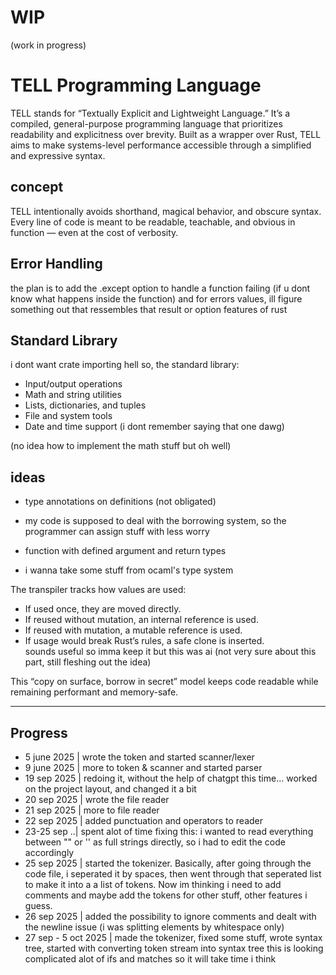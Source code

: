 
# WIP
(work in progress)

# TELL Programming Language

TELL stands for “Textually Explicit and Lightweight Language.” It’s a compiled, general-purpose programming language that prioritizes readability and explicitness over brevity. Built as a wrapper over Rust, TELL aims to make systems-level performance accessible through a simplified and expressive syntax.



## concept

TELL  intentionally avoids shorthand, magical behavior, and obscure syntax. Every line of code is meant to be readable, teachable, and obvious in function — even at the cost of verbosity.




## Error Handling

the plan is to add the .except option to handle a function failing (if u dont know what happens inside the function)
and for errors values, ill figure something out that ressembles that result or option features of rust


## Standard Library

i dont want crate importing hell so, the standard library:

- Input/output operations  
- Math and string utilities  
- Lists, dictionaries, and tuples  
- File and system tools  
- Date and time support (i dont remember saying that one dawg)

(no idea how to implement the math stuff but oh well)

## ideas
  
- type annotations on definitions (not obligated)

- my code is supposed to deal with the borrowing system, so the programmer can assign stuff with less worry

- function with defined argument and return types  

- i wanna take some stuff from ocaml's type system


The transpiler tracks how values are used:  
- If used once, they are moved directly.  
- If reused without mutation, an internal reference is used.  
- If reused with mutation, a mutable reference is used.  
- If usage would break Rust’s rules, a safe clone is inserted.  
sounds useful so imma keep it but this was ai
(not very sure about this part, still fleshing out the idea)

This “copy on surface, borrow in secret” model keeps code readable while remaining performant and memory-safe.

---


## Progress
- 5 june 2025 | wrote the token and started scanner/lexer
- 9 june 2025 | more to token & scanner and started parser
- 19 sep 2025 | redoing it, without the help of chatgpt this time... worked on the project layout, and changed it a bit 
- 20 sep 2025 | wrote the file reader
- 21 sep 2025 | more to file reader
- 22 sep 2025 | added punctuation and operators to reader
- 23-25 sep ..| spent alot of time fixing this: i wanted to read everything between "" or '' as full strings directly, so i had to edit the code accordingly
- 25 sep 2025 | started the tokenizer. Basically, after going through the code file, i seperated it by spaces, then went through that seperated list to make it into a a list of tokens.
Now im thinking i need to add comments
and maybe add the tokens for other stuff, other features i guess.
- 26 sep 2025 | added the possibility to ignore comments and dealt with the newline issue (i was splitting elements by whitespace only)
- 27 sep - 5 oct 2025 | made the tokenizer, fixed some stuff, wrote syntax tree, started with converting token stream into syntax tree
this is looking complicated
alot of ifs and matches
so it will take time i think

